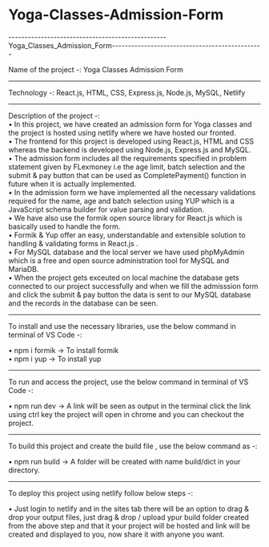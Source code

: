 # Yoga-Classes-Admission-Form
-------------------------------------------------Yoga_Classes_Admission_Form-----------------------------------------------

Name of the project -: Yoga Classes Admission Form

-----------------------------------------------------------------------------------------------------------------------------------------------------------------

Technology -: React.js, HTML, CSS, Express.js, Node.js, MySQL, Netlify

-----------------------------------------------------------------------------------------------------------------------------------------------------------------

Description of the project -: \
• In this project, we have created an admission form for Yoga classes and the project is hosted using netlify where we have hosted our fronted.\
• The frontend for this project is developed using React.js, HTML and CSS  whereas the backend is developed using Node.js, Express.js and MySQL.\
• The admission form includes all the requirements specified in problem statement given by FLexmoney i.e the age limit, batch selection and the submit & pay button       that can be used as CompletePayment() function in future when it is actually implemented.\
• In the admission form we have implemented all the necessary validations required for the name, age and batch selection using YUP which is a JavaScript schema builder   for value parsing and validation.\
• We have also use the formik open source library for React.js which is basically used to handle the form.\
• Formik & Yup offer an easy, understandable and extensible solution to handling & validating forms in React.js .\
• For MySQL database and the local server we have used phpMyAdmin which is a free and open source administration tool for MySQL and MariaDB.\
• When the project gets exceuted on local machine the database gets connected to our project successfully and when we fill the admisssion form and click the submit &     pay button the data is sent to our MySQL database and the records in the database can be seen.

-----------------------------------------------------------------------------------------------------------------------------------------------------------------

To install and use the necessary libraries, use the below command in terminal of VS Code -:

• npm i formik  -> To install formik \
• npm i yup     -> To install yup

-----------------------------------------------------------------------------------------------------------------------------------------------------------------

To run and access the project, use the below command in terminal of VS Code -:

• npm run dev   -> A link will be seen as output in the terminal click the link using ctrl key the project will open in chrome and you can checkout the project.

-----------------------------------------------------------------------------------------------------------------------------------------------------------------

To build this project and create the build file , use the below command as -:

• npm run build -> A folder will be created with name build/dict in your directory.

-----------------------------------------------------------------------------------------------------------------------------------------------------------------

To deploy this project using netlify follow below steps -:

• Just login to netlify and in the sites tab there will be an option to drag & drop your output files, just drag & drop / upload ypur build folder created from the       above step and that it your project will be hosted and link will be created and displayed to you, now share it with anyone you want.
